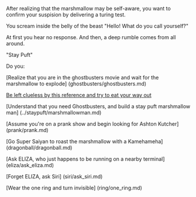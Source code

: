 After realizing that the marshmallow may be self-aware, you want to confirm your suspision by delivering a turing test. 

You scream inside the belly of the beast "Hello! What do you call yourself?"

At first you hear no response. And then, a deep rumble comes from all around. 

"Stay Puft" 

Do you:

[Realize that you are in the ghostbusters movie and wait for the marshmallow to explode] (ghostbusters/ghostbusters.md)

[Be left clueless by this reference and try to eat your way out](eat/eat.md)

[Understand that you need Ghostbusters, and build a stay puft marshmallow man] (../staypuft/marshmallowman.md)

[Assume you're on a prank show and begin looking for Ashton Kutcher] (prank/prank.md)

[Go Super Saiyan to roast the marshmallow with a Kamehameha] (dragonball/dragonball.md)

[Ask ELIZA, who just happens to be running on a nearby terminal] (eliza/ask_eliza.md)

[Forget ELIZA, ask Siri] (siri/ask_siri.md)

[Wear the one ring and turn invisible] (ring/one_ring.md)
